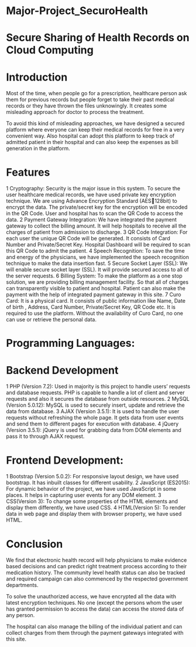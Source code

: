 # Major-Project_SecuroHealth

# Secure Sharing of Health Records on Cloud Computing

# Introduction
Most of the time, when people go for a prescription, healthcare person ask them for previous records but people forget to take their past medical records or they have thrown the files unknowingly.  It creates some misleading approach for doctor to process the treatment.

To avoid this kind of misleading approaches, we have designed a secured platform where everyone can keep their medical records for free in a very convenient way. Also hospital can adopt this platform to keep track of admitted patient in their hospital and can also keep the expenses as bill generation in the platform.

# Features

1 Cryptography:
Security is the major issue in this system. To secure the user healthcare medical records, we have 
used private key encryption technique. We are using Advance Encryption Standard (AES128bit) to encrypt the data. The private/secret key for the encryption will be encoded in the QR 
Code. User and hospital has to scan the QR Code to access the data.
2 Payment Gateway Integration: 
We have integrated the payment gateway to collect the billing amount. It will help hospitals to 
receive all the charges of patient from admission to discharge.
3 QR Code Integration:
For each user the unique QR Code will be generated. It consists of Card Number and 
Private/Secret Key. Hospital Dashboard will be required to scan this QR Code to admit the 
patient.
4 Speech Recognition:
To save the time and energy of the physicians, we have implemented the speech recognition 
technique to make the data insertion fast.
5 Secure Socket Layer (SSL):
We will enable secure socket layer (SSL). It will provide secured access to all of the server 
requests.
6 Billing System:
To make the platform as a one stop solution, we are providing billing management facility. So
that all of charges can transparently visible to patient and hospital. Patient can also make the 
payment with the help of integrated payment gateway in this site.
7 Curo Card:
It is a physical card. It consists of public information like Name, Date of birth , Address, Card 
Number, Private/Secret Key, QR Code etc. It is required to use the platform. Without the 
availability of Curo Card, no one can use or retrieve the personal data.

# Programming Languages:

# Backend Development 
1 PHP (Version 7.2):
Used in majority is this project to handle users’ requests and database requests. PHP is capable 
to handle a lot of client and server requests and also it secures the database from outside
resources.
2 MySQL (Version 5.0.12):
MySQL is used to securely insert, update and retrieve the data from database.
3 AJAX (Version 3.5.1):
It is used to handle the user requests without refreshing the whole page. It gets data from user 
events and send them to different pages for execution with database.
4 jQuery (Version 3.5.1):
jQuery is used for grabbing data from DOM elements and pass it to through AJAX request.

# Frontend Development:
1 Bootstrap (Version 5.0.2):
For responsive layout design, we have used bootstrap. It has inbuilt classes for different 
usability.
2 JavaScript (ES2015):
For dynamic behavior of the project, we have used JavaScript in some places. It helps in capturing 
user events for any DOM element.
3 CSS(Version 3):
To change some properties of the HTML elements and display them differently, we have used 
CSS.
4 HTML(Version 5):
To render data in web page and display them with browser property, we have used HTML.

# Conclusion
We find that electronic health record will help physicians to make evidence based decisions and can predict right treatment process according to their medication history. The community level health status can also be tracked and required campaign can also commenced by the respected government departments. 

To solve the unauthorized access, we have encrypted all the data with latest encryption techniques. No one (except the persons whom the user has granted permission to access the data) can access the stored data of any person.

The hospital can also manage the billing of the individual patient and can collect charges from them through the payment gateways integrated with this site. 
